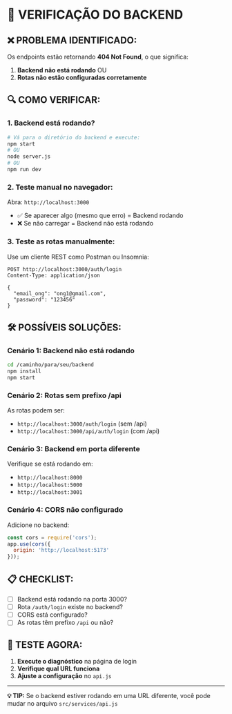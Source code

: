 # 🔧 VERIFICAÇÃO DO BACKEND

## ❌ **PROBLEMA IDENTIFICADO:**
Os endpoints estão retornando **404 Not Found**, o que significa:

1. **Backend não está rodando** OU
2. **Rotas não estão configuradas corretamente**

## 🔍 **COMO VERIFICAR:**

### **1. Backend está rodando?**
```bash
# Vá para o diretório do backend e execute:
npm start
# OU
node server.js
# OU
npm run dev
```

### **2. Teste manual no navegador:**
Abra: `http://localhost:3000`
- ✅ Se aparecer algo (mesmo que erro) = Backend rodando
- ❌ Se não carregar = Backend não está rodando

### **3. Teste as rotas manualmente:**
Use um cliente REST como Postman ou Insomnia:

```http
POST http://localhost:3000/auth/login
Content-Type: application/json

{
  "email_ong": "ong1@gmail.com",
  "password": "123456"
}
```

## 🛠️ **POSSÍVEIS SOLUÇÕES:**

### **Cenário 1: Backend não está rodando**
```bash
cd /caminho/para/seu/backend
npm install
npm start
```

### **Cenário 2: Rotas sem prefixo /api**
As rotas podem ser:
- `http://localhost:3000/auth/login` (sem /api)
- `http://localhost:3000/api/auth/login` (com /api)

### **Cenário 3: Backend em porta diferente**
Verifique se está rodando em:
- `http://localhost:8000`
- `http://localhost:5000`
- `http://localhost:3001`

### **Cenário 4: CORS não configurado**
Adicione no backend:
```javascript
const cors = require('cors');
app.use(cors({
  origin: 'http://localhost:5173'
}));
```

## 📋 **CHECKLIST:**

- [ ] Backend está rodando na porta 3000?
- [ ] Rota `/auth/login` existe no backend?
- [ ] CORS está configurado?
- [ ] As rotas têm prefixo `/api` ou não?

## 🧪 **TESTE AGORA:**

1. **Execute o diagnóstico** na página de login
2. **Verifique qual URL funciona**
3. **Ajuste a configuração** no `api.js`

---

**💡 TIP:** Se o backend estiver rodando em uma URL diferente, você pode mudar no arquivo `src/services/api.js`
